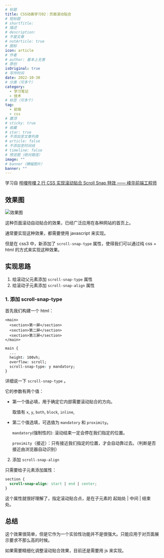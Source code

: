 ```yaml
---
# 标题
title: CSS动画学习02：页面滚动贴合
# 短标题
# shortTitle:
# 描述
# description:
# 不是文章
# notArticle: true
# 图标
icon: article
# 作者
# author: 基本上无害
# 原创
isOriginal: true
# 写作时间
date: 2022-10-30
# 分类（可多个）
category:
  - 学习笔记
  - 技术
# 标签（可多个）
tag:
  - 前端
  - css
# 置顶
# sticky: true
# 收藏
# star: true
# 不添加至文章列表
# article: false
# 不添加至时间线
# timeline: false
# 预览图（绝对路径）
image: ""
# banner（横幅图片）
banner: ""
---
```


学习自 [哔哩哔哩 2 行 CSS 实现滚动贴合 Scroll Snap 特效 —— 峰华前端工程师](https://www.bilibili.com/video/BV1R3411r79d/?spm_id_from=333.788&vd_source=cbb9bae25f5ac9e51f8ff965eb794230)

<!-- more -->

## 效果图

![效果图](./img/scroll-snap.gif)

这种页面滚动自动贴合的效果，已经广泛应用在各种网站的首页上。

通常要实现这种效果，都需要使用 javascript 来实现。

但是在 css3 中，新添加了 `scroll-snap-type` 属性，使得我们可以通过纯 css + html 的方式来实现这种效果。

## 实现思路

1. 给滚动父元素添加 `scroll-snap-type` 属性
2. 给滚动子元素添加 `scroll-snap-align` 属性

### 1. 添加 scroll-snap-type

首先我们构建一个 html：

```text
<main>
  <section>第一屏</section>
  <section>第二屏</section>
  <section>第三屏</section>
</main>
```

```css
main {
  ...
  height: 100vh;
  overflow: scroll;
  scroll-snap-type: y mandatory;
}
```

详细说一下 `scroll-snap-type` 。

它的参数有两个值：

- 第一个值必填，用于确定它内部需要滚动贴合的方向。

  取值有 `x`, `y`, `both`, `block`, `inline`,

- 第二个值选填，可选值为 `mandatory` 和 `proximity`。

  `mandatory`(强制性的): 滚动结束一定会停在我们指定的位置。

  `proximity`（接近）：只有接近我们指定的位置，才会自动靠过去。（判断是否接近由浏览器自动识别）

2. 添加 `scroll-snap-align`

只需要给子元素添加属性：

```css
section {
  scroll-snap-align: start | end | center;
}
```

这个属性就很好理解了，指定滚动贴合点，是在子元素的 起始处 | 中间 | 结束处。

## 总结

这个效果很简单，但是它作为一个实验性功能并不是很强大。只能应用于对页面展示要求不那么高的时候。

如果需要精细化调整滚动贴合效果，目前还是需要用 js 来实现。
